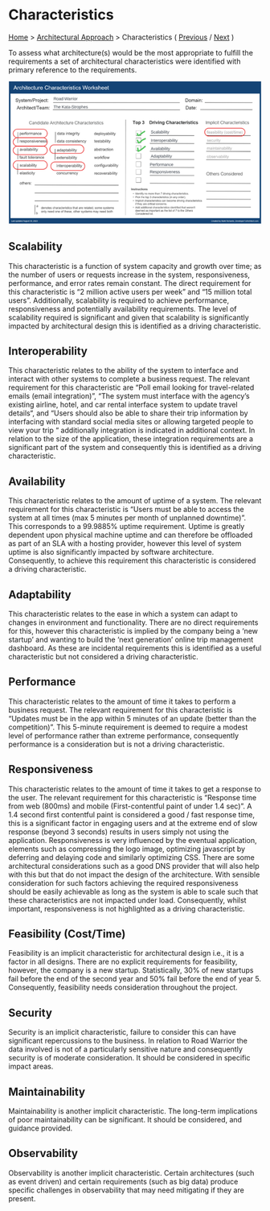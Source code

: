 # Characteristics

[Home](../README.md) > [Architectural Approach](../README.md#architectural-approach) > Characteristics ( [Previous](../1-problem-background/2-key-requirements.md) / [Next](./2-style.md) )

To assess what architecture(s) would be the most appropriate to fulfill the requirements a set of architectural characteristics were identified with primary reference to the requirements.

![Architecture characteristics worksheet showing considerations leading to the top 3 driving characteristics being decied as scalabiliuty, interoperability and availability.](../assets/architecture-characteristics-worksheet.png)

## Scalability

This characteristic is a function of system capacity and growth over time; as the number of users or requests increase in the system, responsiveness, performance, and error rates remain constant. The direct requirement for this characteristic is “2 million active users per week” and “15 million total users”. Additionally, scalability is required to achieve performance, responsiveness and potentially availability requirements. The level of scalability required is significant and given that scalability is significantly impacted by architectural design this is identified as a driving characteristic.

## Interoperability

This characteristic relates to the ability of the system to interface and interact with other systems to complete a business request. The relevant requirement for this characteristic are “Poll email looking for travel-related emails (email integration)”, “The system must interface with the agency’s existing airline, hotel, and car rental interface system to update travel details“, and “Users should also be able to share their trip information by interfacing with standard social media sites or allowing targeted people to view your trip “ additionally integration is indicated in additional context. In relation to the size of the application, these integration requirements are a significant part of the system and consequently this is identified as a driving characteristic.

## Availability

This characteristic relates to the amount of uptime of a system. The relevant requirement for this characteristic is “Users must be able to access the system at all times (max 5 minutes per month of unplanned downtime)”. This corresponds to a 99.9885% uptime requirement. Uptime is greatly dependent upon physical machine uptime and can therefore be offloaded as part of an SLA with a hosting provider, however this level of system uptime is also significantly impacted by software architecture. Consequently, to achieve this requirement this characteristic is considered a driving characteristic.

## Adaptability

This characteristic relates to the ease in which a system can adapt to changes in environment and functionality. There are no direct requirements for this, however this characteristic is implied by the company being a ‘new startup’ and wanting to build the ‘next generation’ online trip management dashboard. As these are incidental requirements this is identified as a useful characteristic but not considered a driving characteristic.

## Performance

This characteristic relates to the amount of time it takes to perform a business request. The relevant requirement for this characteristic is “Updates must be in the app within 5 minutes of an update (better than the competition)”. This 5-minute requirement is deemed to require a modest level of performance rather than extreme performance, consequently performance is a consideration but is not a driving characteristic.

## Responsiveness

This characteristic relates to the amount of time it takes to get a response to the user. The relevant requirement for this characteristic is “Response time from web (800ms) and mobile (First-contentful paint of under 1.4 sec)”. A 1.4 second first contentful paint is considered a good / fast response time, this is a significant factor in engaging users and at the extreme end of slow response (beyond 3 seconds) results in users simply not using the application. Responsiveness is very influenced by the eventual application, elements such as compressing the logo image, optimizing javascript by deferring and delaying code and similarly optimizing CSS. There are some architectural considerations such as a good DNS provider that will also help with this but that do not impact the design of the architecture. With sensible consideration for such factors achieving the required responsiveness should be easily achievable as long as the system is able to scale such that these characteristics are not impacted under load. Consequently, whilst important, responsiveness is not highlighted as a driving characteristic.

## Feasibility (Cost/Time)

Feasibility is an implicit characteristic for architectural design i.e., it is a factor in all designs. There are no explicit requirements for feasibility, however, the company is a new startup. Statistically, 30% of new startups fail before the end of the second year and 50% fail before the end of year 5. Consequently, feasibility needs consideration throughout the project.

## Security

Security is an implicit characteristic, failure to consider this can have significant repercussions to the business. In relation to Road Warrior the data involved is not of a particularly sensitive nature and consequently security is of moderate consideration. It should be considered in specific impact areas.

## Maintainability

Maintainability is another implicit characteristic. The long-term implications of poor maintainability can be significant. It should be considered, and guidance provided.

## Observability

Observability is another implicit characteristic. Certain architectures (such as event driven) and certain requirements (such as big data) produce specific challenges in observability that may need mitigating if they are present.
